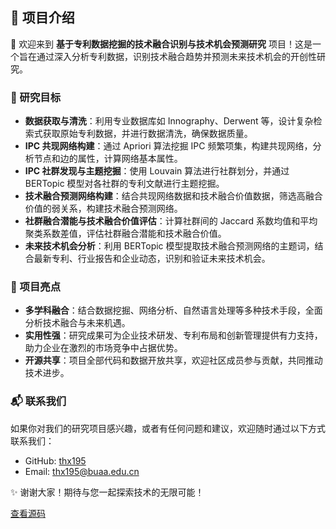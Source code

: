 ## 🌟 项目介绍

👋 欢迎来到 **基于专利数据挖掘的技术融合识别与技术机会预测研究** 项目！这是一个旨在通过深入分析专利数据，识别技术融合趋势并预测未来技术机会的开创性研究。

### 🧩 研究目标

- **数据获取与清洗**：利用专业数据库如 Innography、Derwent 等，设计复杂检索式获取原始专利数据，并进行数据清洗，确保数据质量。
- **IPC 共现网络构建**：通过 Apriori 算法挖掘 IPC 频繁项集，构建共现网络，分析节点和边的属性，计算网络基本属性。
- **IPC 社群发现与主题挖掘**：使用 Louvain 算法进行社群划分，并通过 BERTopic 模型对各社群的专利文献进行主题挖掘。
- **技术融合预测网络构建**：结合共现网络数据和技术融合价值数据，筛选高融合价值的弱关系，构建技术融合预测网络。
- **社群融合潜能与技术融合价值评估**：计算社群间的 Jaccard 系数均值和平均聚类系数差值，评估社群融合潜能和技术融合价值。
- **未来技术机会分析**：利用 BERTopic 模型提取技术融合预测网络的主题词，结合最新专利、行业报告和企业动态，识别和验证未来技术机会。

### 🚀 项目亮点

- **多学科融合**：结合数据挖掘、网络分析、自然语言处理等多种技术手段，全面分析技术融合与未来机遇。
- **实用性强**：研究成果可为企业技术研发、专利布局和创新管理提供有力支持，助力企业在激烈的市场竞争中占据优势。
- **开源共享**：项目全部代码和数据开放共享，欢迎社区成员参与贡献，共同推动技术进步。

### 📬 联系我们

如果你对我们的研究项目感兴趣，或者有任何问题和建议，欢迎随时通过以下方式联系我们：
- GitHub: [thx195](https://github.com/thx195)
- Email: thx195@buaa.edu.cn

✨ 谢谢大家！期待与您一起探索技术的无限可能！

[查看源码](https://github.com/thx195/keyanketang/blob/main/README.md)
